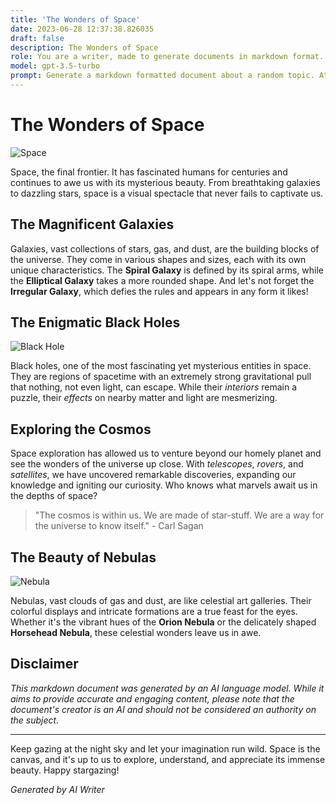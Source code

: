 ```yaml
---
title: 'The Wonders of Space'
date: 2023-06-28 12:37:38.826035
draft: false
description: The Wonders of Space
role: You are a writer, made to generate documents in markdown format. It is very important that all of the documents you generate are in valid markdown format.
model: gpt-3.5-turbo
prompt: Generate a markdown formatted document about a random topic. At the bottom, include a disclaimer explaining that the document was generated by you. The first line of the document should be the title. Make sure that the entire document is in proper markdown format, using a mix of various tags to make the document visually appealing.
---
```


# The Wonders of Space

![Space](https://cdn.pixabay.com/photo/2018/01/23/22/11/space-3105877_1280.jpg)

Space, the final frontier. It has fascinated humans for centuries and continues to awe us with its mysterious beauty. From breathtaking galaxies to dazzling stars, space is a visual spectacle that never fails to captivate us.

## The Magnificent Galaxies

Galaxies, vast collections of stars, gas, and dust, are the building blocks of the universe. They come in various shapes and sizes, each with its own unique characteristics. The **Spiral Galaxy** is defined by its spiral arms, while the **Elliptical Galaxy** takes a more rounded shape. And let's not forget the **Irregular Galaxy**, which defies the rules and appears in any form it likes!

## The Enigmatic Black Holes

![Black Hole](https://cdn.pixabay.com/photo/2015/09/22/11/16/space-951432_1280.jpg)

Black holes, one of the most fascinating yet mysterious entities in space. They are regions of spacetime with an extremely strong gravitational pull that nothing, not even light, can escape. While their *interiors* remain a puzzle, their *effects* on nearby matter and light are mesmerizing.

## Exploring the Cosmos

Space exploration has allowed us to venture beyond our homely planet and see the wonders of the universe up close. With *telescopes*, *rovers*, and *satellites*, we have uncovered remarkable discoveries, expanding our knowledge and igniting our curiosity. Who knows what marvels await us in the depths of space?

> "The cosmos is within us. We are made of star-stuff. We are a way for the universe to know itself." - Carl Sagan

## The Beauty of Nebulas

![Nebula](https://cdn.pixabay.com/photo/2014/05/03/01/03/nebula-336976_1280.jpg)

Nebulas, vast clouds of gas and dust, are like celestial art galleries. Their colorful displays and intricate formations are a true feast for the eyes. Whether it's the vibrant hues of the **Orion Nebula** or the delicately shaped **Horsehead Nebula**, these celestial wonders leave us in awe.

## Disclaimer

*This markdown document was generated by an AI language model. While it aims to provide accurate and engaging content, please note that the document's creator is an AI and should not be considered an authority on the subject.*

---

Keep gazing at the night sky and let your imagination run wild. Space is the canvas, and it's up to us to explore, understand, and appreciate its immense beauty. Happy stargazing!

*Generated by AI Writer*
